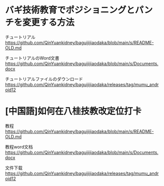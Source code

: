# バギ技術教育でポジショニングとパンチを変更する方法

チュートリアル
https://github.com/QinYuankidney/baguijijiaodaka/blob/main/s/README-OLD.md

チュートリアルのWord文書
https://github.com/QinYuankidney/baguijijiaodaka/blob/main/s/Documents.docx

チュートリアルファイルのダウンロード
https://github.com/QinYuankidney/baguijijiaodaka/releases/tag/mumu_android12

# [中国語]如何在八桂技教改定位打卡

教程
https://github.com/QinYuankidney/baguijijiaodaka/blob/main/s/README-OLD.md

教程word文档
https://github.com/QinYuankidney/baguijijiaodaka/blob/main/s/Documents.docx

文件下载
https://github.com/QinYuankidney/baguijijiaodaka/releases/tag/mumu_android12
